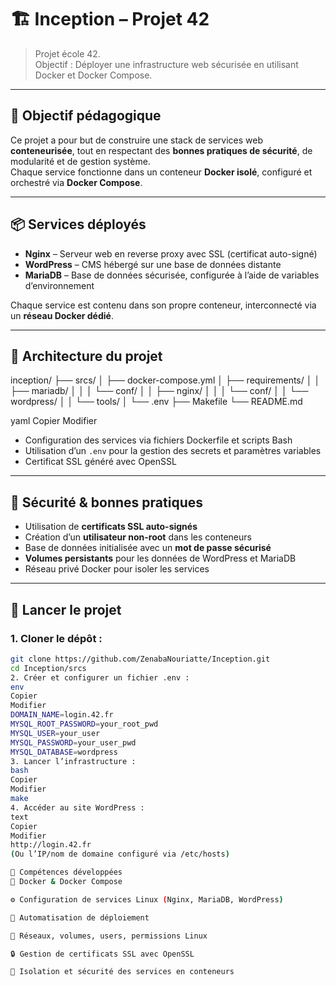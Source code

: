 # 🏗️ Inception – Projet 42

> Projet école 42.  
> Objectif : Déployer une infrastructure web sécurisée en utilisant Docker et Docker Compose.

---

## 🎯 Objectif pédagogique

Ce projet a pour but de construire une stack de services web **conteneurisée**, tout en respectant des **bonnes pratiques de sécurité**, de modularité et de gestion système.  
Chaque service fonctionne dans un conteneur **Docker isolé**, configuré et orchestré via **Docker Compose**.

---

## 📦 Services déployés

- **Nginx** – Serveur web en reverse proxy avec SSL (certificat auto-signé)  
- **WordPress** – CMS hébergé sur une base de données distante  
- **MariaDB** – Base de données sécurisée, configurée à l’aide de variables d’environnement  

Chaque service est contenu dans son propre conteneur, interconnecté via un **réseau Docker dédié**.

---

## 🧱 Architecture du projet

inception/
├── srcs/
│ ├── docker-compose.yml
│ ├── requirements/
│ │ ├── mariadb/
│ │ │ └── conf/
│ │ ├── nginx/
│ │ │ └── conf/
│ │ └── wordpress/
│ │ └── tools/
│ └── .env
├── Makefile
└── README.md

yaml
Copier
Modifier

- Configuration des services via fichiers Dockerfile et scripts Bash  
- Utilisation d’un `.env` pour la gestion des secrets et paramètres variables  
- Certificat SSL généré avec OpenSSL  

---

## 🔐 Sécurité & bonnes pratiques

- Utilisation de **certificats SSL auto-signés**  
- Création d’un **utilisateur non-root** dans les conteneurs  
- Base de données initialisée avec un **mot de passe sécurisé**  
- **Volumes persistants** pour les données de WordPress et MariaDB  
- Réseau privé Docker pour isoler les services  

---

## 🚀 Lancer le projet

### 1. Cloner le dépôt :

```bash
git clone https://github.com/ZenabaNouriatte/Inception.git
cd Inception/srcs
2. Créer et configurer un fichier .env :
env
Copier
Modifier
DOMAIN_NAME=login.42.fr
MYSQL_ROOT_PASSWORD=your_root_pwd
MYSQL_USER=your_user
MYSQL_PASSWORD=your_user_pwd
MYSQL_DATABASE=wordpress
3. Lancer l’infrastructure :
bash
Copier
Modifier
make
4. Accéder au site WordPress :
text
Copier
Modifier
http://login.42.fr
(Ou l’IP/nom de domaine configuré via /etc/hosts)

🧠 Compétences développées
🐳 Docker & Docker Compose

⚙️ Configuration de services Linux (Nginx, MariaDB, WordPress)

🔁 Automatisation de déploiement

🔐 Réseaux, volumes, users, permissions Linux

🔒 Gestion de certificats SSL avec OpenSSL

🧱 Isolation et sécurité des services en conteneurs
